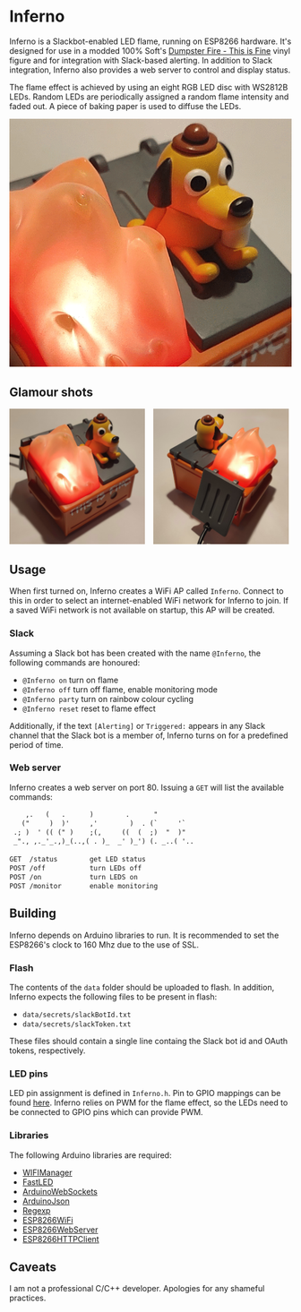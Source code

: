 # Inferno


Inferno is a Slackbot-enabled LED flame, running on ESP8266 hardware. It's designed for use in a modded 100% Soft's [Dumpster Fire - This is Fine](https://100soft.shop/products/dumpster-fire-this-is-fine-vinyl-figure)  vinyl figure and for integration with Slack-based alerting. In addition to Slack integration, Inferno also provides a web server to control and display status.

The flame effect is achieved by using an eight RGB LED disc with WS2812B LEDs. Random LEDs are periodically assigned a random flame intensity and faded out. A piece of baking paper is used to diffuse the LEDs.

<img src="https://github.com/nullpainter/inferno/blob/main/images/animation.gif" alt="This is fine." />

## Glamour shots

<img src="https://github.com/nullpainter/inferno/blob/main/images/front.jpg" width="48%" align="left" alt="Front" />
<img src="https://github.com/nullpainter/inferno/blob/main/images/back.jpg" width="48%" style="margin-left: 15px" alt="Back" />

## Usage

When first turned on, Inferno creates a WiFi AP called `Inferno`. Connect to this in order to select an internet-enabled WiFi network for Inferno to join. If a saved WiFi network is not available on startup, this AP will be created.

### Slack 

Assuming a Slack bot has been created with the name `@Inferno`, the following commands are honoured:

* `@Inferno on` turn on flame 
* `@Inferno off` turn off flame, enable monitoring mode
* `@Inferno party` turn on rainbow colour cycling
* `@Inferno reset` reset to flame effect

Additionally, if the text `[Alerting]` or `Triggered:` appears in any Slack channel that the Slack bot is a member of, Inferno turns on for a predefined period of time.

### Web server

Inferno creates a web server on port 80. Issuing a `GET` will list the available commands:

```
    ,.   (   .      )        .      "
   ("     )  )'     ,'        )  . (`     '`
 .; )  ' (( (" )    ;(,     ((  (  ;)  "  )"
 _"., ,._'_.,)_(..,( . )_  _' )_') (. _..( '..
 
GET  /status        get LED status
POST /off           turn LEDs off
POST /on            turn LEDS on
POST /monitor       enable monitoring
```

## Building

Inferno depends on Arduino libraries to run. It is recommended to set the ESP8266's clock to 160 Mhz due to the use of SSL.

### Flash

The contents of the `data` folder should be uploaded to flash. In addition, Inferno expects the following files to be present in flash:

* `data/secrets/slackBotId.txt`
* `data/secrets/slackToken.txt`

These files should contain a single line containg the Slack bot id and OAuth tokens, respectively.

### LED pins

LED pin assignment is defined in `Inferno.h`. Pin to GPIO mappings can be found [here](https://randomnerdtutorials.com/esp8266-pinout-reference-gpios/). Inferno relies on PWM for the flame effect, so the LEDs need to be connected to GPIO pins which can provide PWM.

### Libraries

The following Arduino libraries are required:

* [WIFIManager](https://github.com/tzapu/WiFiManager)
* [FastLED](https://fastled.io/)
* [ArduinoWebSockets](https://github.com/gilmaimon/ArduinoWebsockets)
* [ArduinoJson](https://arduinojson.org/)
* [Regexp](https://github.com/nickgammon/Regexp)
* [ESP8266WiFi](https://arduino-esp8266.readthedocs.io/en/latest/esp8266wifi/readme.html)
* [ESP8266WebServer](https://github.com/esp8266/Arduino/tree/master/libraries/ESP8266WebServer)
* [ESP8266HTTPClient](https://github.com/esp8266/Arduino/tree/master/libraries/ESP8266HTTPClient)



## Caveats

I am not a professional C/C++ developer. Apologies for any shameful practices.
